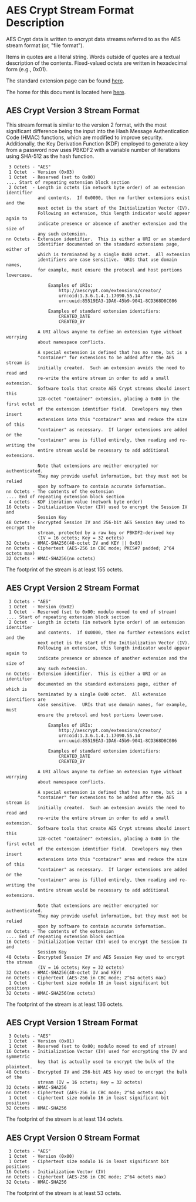 # AES Crypt Stream Format Description

AES Crypt data is written to encrypt data streams referred to as the AES
stream format (or, "file format").

Items in quotes are a literal string.  Words outside of quotes are a textual
description of the contents.  Fixed-valued octets are written in hexadecimal
form (e.g., 0x01).

The standard extension page can be found
[here](https://www.aescrypt.com/standard_extensions.html).

The home for this document is located here
[here](https://www.aescrypt.com/aes_stream_format.html).

## AES Crypt Version 3 Stream Format

This stream format is similar to the version 2 format, with the most significant
difference being the input into the Hash Message Authentication Code (HMAC)
functions, which are modified to improve security.  Additionally, the
Key Derivation Function (KDF) employed to generate a key from a password now
uses PBKDF2 with a variable number of iterations using SHA-512 as the hash
function.

```text
 3 Octets - "AES"
 1 Octet  - Version (0x03)
 1 Octet  - Reserved (set to 0x00)
.... Start of repeating extension block section
 2 Octet  - Length in octets (in network byte order) of an extension identifier
            and contents.  If 0x0000, then no further extensions exist and the
            next octet is the start of the Initialization Vector (IV).
            Following an extension, this length indicator would appear again to
            indicate presence or absence of another extension and the size of
            any such extension.
nn Octets - Extension identifier.  This is either a URI or an standard
            identifier documented on the standard extensions page, either of
            which is terminated by a single 0x00 octet.  All extension
            identifiers are case sensitive.  URIs that use domain names,
            for example, must ensure the protocol and host portions lowercase.

                Examples of URIs:
                    http://aescrypt.com/extensions/creator/
                    urn:oid:1.3.6.1.4.1.17090.55.14
                    urn:uuid:85519EA3-1DA6-45b9-9041-8CD368D8C086

                Examples of standard extension identifiers:
                    CREATED_DATE
                    CREATED_BY

            A URI allows anyone to define an extension type without worrying
            about namespace conflicts.

            A special extension is defined that has no name, but is a
            "container" for extensions to be added after the AES stream is
            initially created.  Such an extension avoids the need to read and
            re-write the entire stream in order to add a small extension.
            Software tools that create AES Crypt streams should insert this
            128-octet "container" extension, placing a 0x00 in the first octet
            of the extension identifier field.  Developers may then insert
            extensions into this "container" area and reduce the size of this
            "container" as necessary.  If larger extensions are added or the
            "container" area is filled entirely, then reading and re-writing the
            entire stream would be necessary to add additional extensions.

            Note that extensions are neither encrypted nor authenticated.
            They may provide useful information, but they must not be relied
            upon by software to contain accurate information.
nn Octets - The contents of the extension
.... End of repeating extension block section
 4 octets - KDF iteration value (network byte order)
16 Octets - Initialization Vector (IV) used to encrypt the Session IV and
            Session Key
48 Octets - Encrypted Session IV and 256-bit AES Session Key used to encrypt the
            stream, protected by a raw key or PBKDF2-derived key
            (IV = 16 octets; Key = 32 octets)
32 Octets - HMAC-SHA256(48-octet IV and KEY || 0x03)
nn Octets - Ciphertext (AES-256 in CBC mode; PKCS#7 padded; 2^64 octets max)
32 Octets - HMAC-SHA256(nn octets)
```

The footprint of the stream is at least 155 octets.

## AES Crypt Version 2 Stream Format

```text
 3 Octets - "AES"
 1 Octet  - Version (0x02)
 1 Octet  - Reserved (set to 0x00; modulo moved to end of stream)
.... Start of repeating extension block section
 2 Octet  - Length in octets (in network byte order) of an extension identifier
            and contents.  If 0x0000, then no further extensions exist and the
            next octet is the start of the Initialization Vector (IV).
            Following an extension, this length indicator would appear again to
            indicate presence or absence of another extension and the size of
            any such extension.
nn Octets - Extension identifier.  This is either a URI or an identifier
            documented on the standard extensions page, either of which is
            terminated by a single 0x00 octet.  All extension identifiers are
            case sensitive.  URIs that use domain names, for example, must
            ensure the protocol and host portions lowercase.

                Examples of URIs:
                    http://aescrypt.com/extensions/creator/
                    urn:oid:1.3.6.1.4.1.17090.55.14
                    urn:uuid:85519EA3-1DA6-45b9-9041-8CD368D8C086

                Examples of standard extension identifiers:
                    CREATED_DATE
                    CREATED_BY

            A URI allows anyone to define an extension type without worrying
            about namespace conflicts.

            A special extension is defined that has no name, but is a
            "container" for extensions to be added after the AES stream is
            initially created.  Such an extension avoids the need to read and
            re-write the entire stream in order to add a small extension.
            Software tools that create AES Crypt streams should insert this
            128-octet "container" extension, placing a 0x00 in the first octet
            of the extension identifier field.  Developers may then insert
            extensions into this "container" area and reduce the size of this
            "container" as necessary.  If larger extensions are added or the
            "container" area is filled entirely, then reading and re-writing the
            entire stream would be necessary to add additional extensions.

            Note that extensions are neither encrypted nor authenticated.
            They may provide useful information, but they must not be relied
            upon by software to contain accurate information.
nn Octets - The contents of the extension
.... End of repeating extension block section
16 Octets - Initialization Vector (IV) used to encrypt the Session IV and
            Session Key
48 Octets - Encrypted Session IV and AES Session Key used to encrypt the stream
            (IV = 16 octets; Key = 32 octets)
32 Octets - HMAC-SHA256(48-octet IV and KEY)
nn Octets - Ciphertext (AES-256 in CBC mode; 2^64 octets max)
 1 Octet  - Ciphertext size modulo 16 in least significant bit positions
32 Octets - HMAC-SHA256(nn octets)
```

The footprint of the stream is at least 136 octets.

## AES Crypt Version 1 Stream Format

```text
 3 Octets - "AES"
 1 Octet  - Version (0x01)
 1 Octet  - Reserved (set to 0x00; modulo moved to end of stream)
16 Octets - Initialization Vector (IV) used for encrypting the IV and symmetric
            key that is actually used to encrypt the bulk of the plaintext.
48 Octets - Encrypted IV and 256-bit AES key used to encrypt the bulk of the
            stream (IV = 16 octets; Key = 32 octets)
32 Octets - HMAC-SHA256
nn Octets - Ciphertext (AES-256 in CBC mode; 2^64 octets max)
 1 Octet  - Ciphertext size modulo 16 in least significant bit positions
32 Octets - HMAC-SHA256
```

The footprint of the stream is at least 134 octets.

## AES Crypt Version 0 Stream Format

```text
 3 Octets - "AES"
 1 Octet  - Version (0x00)
 1 Octet  - Ciphertext size modulo 16 in least significant bit positions
16 Octets - Initialization Vector (IV)
nn Octets - Ciphertext (AES-256 in CBC mode; 2^64 octets max)
32 Octets - HMAC-SHA256
```

The footprint of the stream is at least 53 octets.
